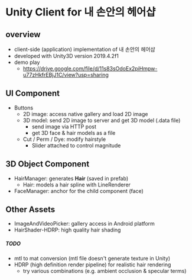 # Unity Client for 내 손안의 헤어샵

## overview

- client-side (application) implementation of 내 손안의 헤어샵
- developed with Unity3D version 2019.4.2f1
- demo play
  - https://drive.google.com/file/d/11s83sOdoEx2piHmpw-u77zHkfrEBjJ1C/view?usp=sharing


## UI Component

- Buttons
  - 2D image: access native gallery and load 2D image
  - 3D model: send 2D image to server and get 3D model (.data file)
    - send image via HTTP post
    - get 3D face & hair models as a file
  - Cut / Perm / Dye: modify hairstyle
    - Slider attached to control magnitude

## 3D Object Component

- HairManager: generates **Hair** (saved in prefab) 
  - Hair: models a hair spline with LineRenderer
- FaceManager: anchor for the child component (face)



## Other Assets

- ImageAndVideoPicker: gallery access in Android platform
- HairShader-HDRP: high quality hair shading 



##### TODO

- mtl to mat conversion (mtl file doesn't generate texture in Unity)
- HDRP (high definition render pipeline) for realistic hair rendering
  - try various combinations (e.g. ambient occlusion & specular terms)